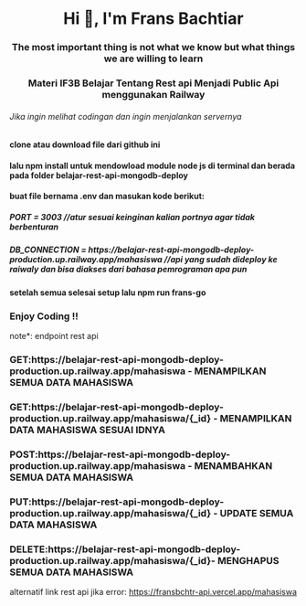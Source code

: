 <h1 align="center">Hi 👋, I'm Frans Bachtiar</h1>
<h3 align="center">The most important thing is not what we know but what things we are willing to learn</h3>
<h3 align="center">Materi IF3B Belajar Tentang Rest api Menjadi Public Api menggunakan Railway</h3>


<h6>Jika ingin melihat codingan dan ingin menjalankan servernya</h6>

<h4>clone atau download file dari github ini</h4>

<h4>lalu npm install untuk mendowload module node js di terminal dan berada pada folder belajar-rest-api-mongodb-deploy</h4>

<h4>buat file bernama .env dan masukan kode berikut:</h4>

<h5>PORT = 3003 //atur sesuai keinginan kalian portnya agar tidak berbenturan</h5>

<h5>DB_CONNECTION = https://belajar-rest-api-mongodb-deploy-production.up.railway.app/mahasiswa //api yang sudah dideploy ke raiwaly dan bisa diakses dari bahasa pemrograman apa pun</h5>
<h4>setelah semua selesai setup lalu npm run frans-go</h4>
<h3>Enjoy Coding !!</h3>


note*:
endpoint rest api
<h3>GET:https://belajar-rest-api-mongodb-deploy-production.up.railway.app/mahasiswa - MENAMPILKAN SEMUA DATA MAHASISWA</h3>
<h3>GET:https://belajar-rest-api-mongodb-deploy-production.up.railway.app/mahasiswa/{_id} -  MENAMPILKAN DATA MAHASISWA SESUAI IDNYA</h3>
<h3>POST:https://belajar-rest-api-mongodb-deploy-production.up.railway.app/mahasiswa -  MENAMBAHKAN SEMUA DATA MAHASISWA</h3>
<h3>PUT:https://belajar-rest-api-mongodb-deploy-production.up.railway.app/mahasiswa/{_id} -  UPDATE SEMUA DATA MAHASISWA</h3>
<h3>DELETE:https://belajar-rest-api-mongodb-deploy-production.up.railway.app/mahasiswa/{_id}-  MENGHAPUS SEMUA DATA MAHASISWA</h3>


alternatif link rest api jika error: https://fransbchtr-api.vercel.app/mahasiswa

